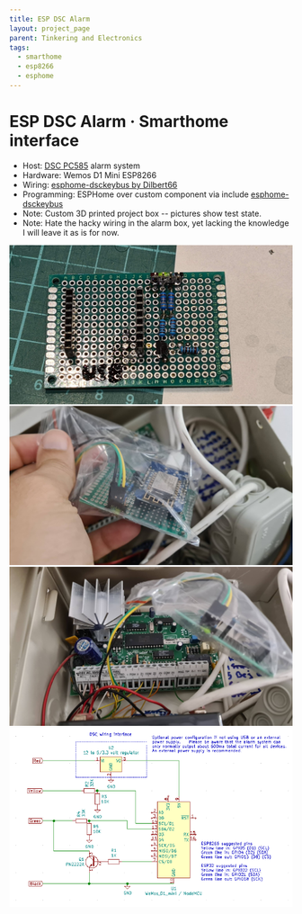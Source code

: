 ```yaml
---
title: ESP DSC Alarm
layout: project_page
parent: Tinkering and Electronics
tags:
  - smarthome
  - esp8266
  - esphome
---
```


# ESP DSC Alarm · Smarthome interface

* Host: [DSC PC585](https://cms.dsc.com/download2.php?t=1&id=12934) alarm system
* Hardware: Wemos D1 Mini ESP8266
* Wiring: [esphome-dsckeybus by Dilbert66](https://github.com/Dilbert66/esphome-dsckeybus)
* Programming: ESPHome over custom component via include [esphome-dsckeybus](https://github.com/Dilbert66/esphome-dsckeybus)
* Note: Custom 3D printed project box -- pictures show test state.
* Note: Hate the hacky wiring in the alarm box, yet lacking the knowledge I will leave it as is for now.

![DIY board](assets/esp_alarm0.jpg)
![board in action](assets/esp_alarm1.jpg)
![board with the alarm](assets/esp_alarm2.jpg)
![wiring diagram](assets/esp_alarm3.png)
